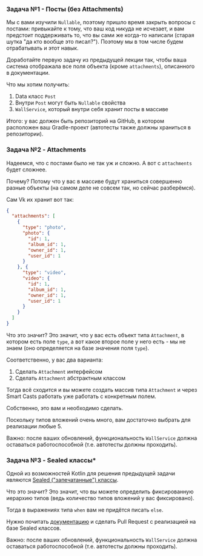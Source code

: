 ### Задача №1 - Посты (без Attachments)
Мы с вами изучили `Nullable`, поэтому пришло время закрыть вопросы с постами: привыкайте к тому, что ваш код никуда не исчезает, и вам предстоит поддерживать то, что вы сами же когда-то написали (старая шутка "да кто вообще это писал?"). Поэтому мы в том числе будем отрабатывать и этот навык.

Доработайте первую задачу из предыдущей лекции так, чтобы ваша система отображала все поля объекта (кроме `attachments`), описанного в документации.

Что мы хотим получить:
1. Data класс `Post`
2. Внутри `Post` могут быть `Nullable` свойства
3. `WallService`, который внутри себя хранит посты в массиве

Итого: у вас должен быть репозиторий на GitHub, в котором расположен ваш Gradle-проект (автотесты также должны храниться в репозитории).

### Задача №2 - Attachments
Надеемся, что с постами было не так уж и сложно. А вот с `attachments` будет сложнее.

Почему? Потому что у вас в массиве будут храниться совершенно разные объекты (на самом деле не совсем так, но сейчас разберёмся).

Сам Vk их хранит вот так:
```json
{
  "attachments": [
    {
      "type": "photo",
      "photo": {
        "id": 1,
        "album_id": 1,
        "owner_id": 1,
        "user_id": 1
      }
    }, {
      "type": "video",
      "video": {
        "id": 1,
        "album_id": 1,
        "owner_id": 1,
        "user_id": 1
      }
    }
  ]
}
```
Что это значит? Это значит, что у вас есть объект типа `Attachment`, в котором есть поле `type`, а вот какое второе поле у него есть - мы не знаем (оно определяется на базе значения поля `type`).

Соответственно, у вас два варианта:
1. Сделать `Attachment` интерфейсом
2. Сделать `Attachment` абстрактным классом

Тогда всё сходится и вы можете создать массив типа `Attachment` и через Smart Casts работать уже работать с конкретным полем.

Собственно, это вам и необходимо сделать.

Поскольку типов вложений очень много, вам достаточно выбрать для реализации любые 5.

Важно: после ваших обновлений, функциональность `WallService` должна оставаться работоспособной (т.е. автотесты должны проходить).

### Задача №3 - Sealed классы*

Одной из возможностей Kotlin для решения предыдущей задачи являются [Sealed ("запечатанные") классы](https://kotlinlang.org/docs/reference/sealed-classes.html).

Что это значит? Это значит, что вы можете определить фиксированную иерархию типов (ведь количество типов вложений у вас фиксировано).

Тогда в выражениях типа `when` вам не придётся писать `else`.

Нужно почитать [документацию](https://kotlinlang.org/docs/reference/sealed-classes.html) и сделать Pull Request с реализацией на базе Sealed классов.

Важно: после ваших обновлений, функциональность `WallService` должна оставаться работоспособной (т.е. автотесты должны проходить).